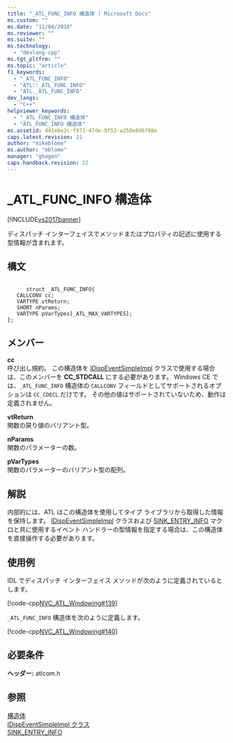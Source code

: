 ```yaml
---
title: "_ATL_FUNC_INFO 構造体 | Microsoft Docs"
ms.custom: ""
ms.date: "11/04/2016"
ms.reviewer: ""
ms.suite: ""
ms.technology: 
  - "devlang-cpp"
ms.tgt_pltfrm: ""
ms.topic: "article"
f1_keywords: 
  - "_ATL_FUNC_INFO"
  - "ATL::_ATL_FUNC_INFO"
  - "ATL._ATL_FUNC_INFO"
dev_langs: 
  - "C++"
helpviewer_keywords: 
  - "_ATL_FUNC_INFO 構造体"
  - "ATL_FUNC_INFO 構造体"
ms.assetid: 441ebe2c-f971-47de-9f52-a258e8d6f88e
caps.latest.revision: 21
author: "mikeblome"
ms.author: "mblome"
manager: "ghogen"
caps.handback.revision: 22
---
```

# _ATL_FUNC_INFO 構造体
[!INCLUDE[vs2017banner](../../assembler/inline/includes/vs2017banner.md)]

ディスパッチ インターフェイスでメソッドまたはプロパティの記述に使用する型情報が含まれます。  
  
## 構文  
  
```  
  
      struct _ATL_FUNC_INFO{  
   CALLCONV cc;  
   VARTYPE vtReturn;  
   SHORT nParams;  
   VARTYPE pVarTypes[_ATL_MAX_VARTYPES];  
};  
```  
  
## メンバー  
 **cc**  
 呼び出し規約。  この構造体を [IDispEventSimpleImpl](../../atl/reference/idispeventsimpleimpl-class.md) クラスで使用する場合は、このメンバーを **CC\_STDCALL** にする必要があります。  Windows CE では、`_ATL_FUNC_INFO` 構造体の `CALLCONV` フィールドとしてサポートされるオプションは `CC_CDECL` だけです。  その他の値はサポートされていないため、動作は定義されません。  
  
 **vtReturn**  
 関数の戻り値のバリアント型。  
  
 **nParams**  
 関数のパラメーターの数。  
  
 **pVarTypes**  
 関数のパラメーターのバリアント型の配列。  
  
## 解説  
 内部的には、ATL はこの構造体を使用してタイプ ライブラリから取得した情報を保持します。  [IDispEventSimpleImpl](../../atl/reference/idispeventsimpleimpl-class.md) クラスおよび [SINK\_ENTRY\_INFO](../Topic/SINK_ENTRY_INFO.md) マクロと共に使用するイベント ハンドラーの型情報を指定する場合は、この構造体を直接操作する必要があります。  
  
## 使用例  
 IDL でディスパッチ インターフェイス メソッドが次のように定義されているとします。  
  
 [!code-cpp[NVC_ATL_Windowing#139](../../atl/codesnippet/CPP/atl-func-info-structure_1.idl)]  
  
 `_ATL_FUNC_INFO` 構造体を次のように定義します。  
  
 [!code-cpp[NVC_ATL_Windowing#140](../../atl/codesnippet/CPP/atl-func-info-structure_2.h)]  
  
## 必要条件  
 **ヘッダー:** atlcom.h  
  
## 参照  
 [構造体](../../atl/reference/atl-structures.md)   
 [IDispEventSimpleImpl クラス](../../atl/reference/idispeventsimpleimpl-class.md)   
 [SINK\_ENTRY\_INFO](../Topic/SINK_ENTRY_INFO.md)